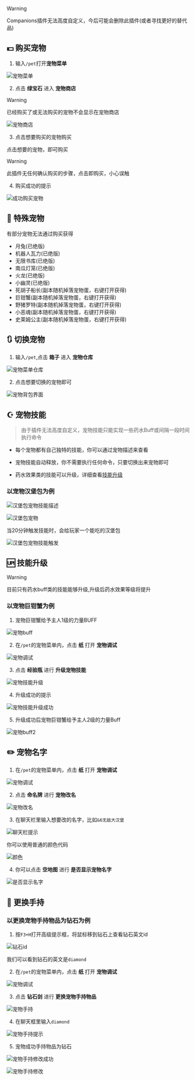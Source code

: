 > [!warning]
> Companions插件无法高度自定义，今后可能会删除此插件(或者寻找更好的替代品)

## 💵 购买宠物

1. 输入`/pet`打开**宠物菜单**

![宠物菜单](pics/companions/petmenu.png)

2. 点击 **绿宝石** 进入 **宠物商店**

> [!warning]
> 已经购买了或无法购买的宠物不会显示在宠物商店

![宠物商店](pics/companions/petshop.png)

3. 点击想要购买的宠物购买

点击想要的宠物，即可购买

> [!warning]
> 此插件无任何确认购买的步骤，点击即购买，小心误触

4. 购买成功的提示

![成功购买宠物](pics/companions/successbuy.png)

## 🥚 特殊宠物

有部分宠物无法通过购买获得

+ 月兔(已绝版)
+ 机器人瓦力(已绝版)
+ 无限书库(已绝版)
+ 南瓜灯笼(已绝版)
+ 火龙(已绝版)
+ 小幽灵(已绝版)
+ 死胡子船长(副本随机掉落宠物蛋，右键打开获得)
+ 巨钳蟹(副本随机掉落宠物蛋，右键打开获得)
+ 野猪罗特(副本随机掉落宠物蛋，右键打开获得)
+ 小恶魂(副本随机掉落宠物蛋，右键打开获得)
+ 史莱姆公主(副本随机掉落宠物蛋，右键打开获得)

## 🔃 切换宠物

1. 输入`/pet`,点击 **箱子** 进入 **宠物仓库**

![宠物菜单仓库](pics/companions/petmenu2.png)

2. 点击想要切换的宠物即可

![宠物背包界面](pics/companions/petmenu3.png)

## ☪️ 宠物技能

> 由于插件无法高度自定义，宠物技能只能实现一些药水Buff或间隔一段时间执行命令

+ 每个宠物都有自己独特的技能，你可以通过宠物描述来查看

+ 宠物技能自动释放，你不需要执行任何命令，只要切换出来宠物即可

+ 药水效果类的技能可以升级，详细查看[技能升级](#技能升级)

### 以宠物汉堡包为例

![汉堡包宠物技能描述](pics/companions/pethamburger2.png)

![汉堡包宠物](pics/companions/pethamburger.png)

当20分钟触发技能时，会给玩家一个能吃的汉堡包

![汉堡包宠物技能触发](pics/companions/pethamburger3.png)

## 🆙 技能升级

> [!warning]
> 目前只有药水buff类的技能能够升级,升级后药水效果等级将提升

### 以宠物巨钳蟹为例

1. 宠物巨钳蟹给予主人1级的力量BUFF

![宠物buff](pics/companions/buff.png)

2. 在`/pet`的宠物菜单内，点击 **纸** 打开 **宠物调试**

![宠物调试](pics/companions/tiaoshi.png)

3. 点击 **经验瓶** 进行 **升级宠物技能**

![宠物技能升级](pics/companions/shengji.png)

4. 升级成功的提示

![宠物技能升级成功](pics/companions/successlevelup.png)

5. 升级成功后宠物巨钳蟹给予主人2级的力量Buff

![宠物buff2](pics/companions/buff2.png)

## ✏️ 宠物名字

1. 在`/pet`的宠物菜单内，点击 **纸** 打开 **宠物调试**

![宠物调试](pics/companions/tiaoshi.png)

2. 点击 **命名牌** 进行 **宠物改名**

![宠物改名](pics/companions/gaiming.png)

3. 在聊天栏里输入想要改的名字，比如`&6无敌大汉堡`

![聊天栏提示](pics/companions/gaiming2.png)

你可以使用普通的颜色代码

![颜色](pics/mypet/color.png)

4. 你可以点击 **空地图** 进行 **是否显示宠物名字**

![是否显示名字](pics/companions/mingzi.png)

## 🤏 更换手持

### 以更换宠物手持物品为钻石为例

1. 按`F3+H`打开高级提示框，将鼠标移到钻石上查看钻石英文id

![钻石id](pics/companions/id.png)

我们可以看到钻石的英文是`diamond`

2. 在`/pet`的宠物菜单内，点击 **纸** 打开 **宠物调试**

![宠物调试](pics/companions/tiaoshi.png)

3. 点击 **钻石剑** 进行 **更换宠物手持物品**

![宠物手持](pics/companions/shouchi.png)

4. 在聊天框里输入`diamond`

![宠物手持提示](pics/companions/tishi.png)

5. 宠物成功手持物品为钻石

![宠物手持修改成功](pics/companions/success1.png)

![宠物手持修改](pics/companions/success.png)